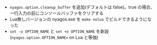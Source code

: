 - `nyagos.option.cleanup_buffer` を追加(デフォルトは false)。true の場合、一行入力の前にコンソールバッファをクリアする
- Lua無しバージョンの nyagos.exe を `make nolua` でビルドできるようになった
- `set -o OPTION_NAME` と `set +o OPTION_NAME` を新設(`nyagos.option.OPTION_NAME=` on Lua と等価)

